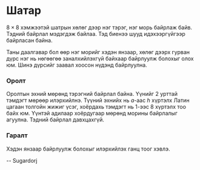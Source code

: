 Шатар
=====
$8 × 8$ хэмжээтэй шатрын хөлөг дээр нэг тэрэг, нэг морь байрлаж байв. Тэдний
байрлал мэдэгдэж байлаа. Тэд биенээ шууд идэхээргүйгээр байрласан байна.

Таны даалгавар бол өөр нэг морийг хэдэн янзаар, хөлөг дээрх гурван дүрс нэг нь
нөгөөгөө заналхийлэхгүй байхаар байрлуулж болохыг олох юм. Шинэ дүрсийг заавал
хоосон нүдэнд байрлуулна.


### Оролт
Оролтын эхний мөрөнд тэрэгний байрлал байна. Үүнийг $2$ урттай тэмдэгт мөрөөр
илэрхийлнэ. Түүний эхнийх нь $a$-аас $h$ хүртэлх Латин цагаан толгойн жижиг
үсэг, хоёрдахь тэмдэгт нь $1$-ээс $8$ хүртэлх тоо байх юм. Үүнтэй адилаар
хоёрдугаар мөрөнд морины байрлалыг агуулна. Тэдний байрлал давхцахгүй.


### Гаралт
Хэдэн янзаар байрлуулж болохыг илэрхийлэх ганц тоог хэвлэ.

-- Sugardorj

